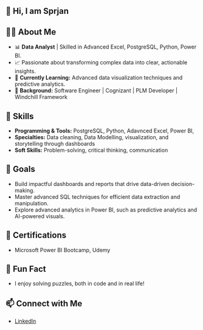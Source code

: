 ## 👋 Hi, I am Sprjan 

## 🧑‍💻 About Me
- 📊 **Data Analyst** | Skilled in Advanced Excel, PostgreSQL, Python, Power BI.
- 📈 Passionate about transforming complex data into clear, actionable insights.
- 🌱 **Currently Learning:** Advanced data visualization techniques and predictive analytics.
- 💼 **Background:** Software Engineer | Cognizant | PLM Developer | Windchill Framework

## 🔧 Skills
- **Programming & Tools:** PostgreSQL, Python, Adavnced Excel, Power BI, 
- **Specialties:** Data cleaning, Data Modelling, visualization, and storytelling through dashboards  
- **Soft Skills:** Problem-solving, critical thinking, communication  

## 🎯 Goals
- Build impactful dashboards and reports that drive data-driven decision-making.
- Master advanced SQL techniques for efficient data extraction and manipulation.
- Explore advanced analytics in Power BI, such as predictive analytics and AI-powered visuals.

## 📰 Certifications
- Microsoft Power BI Bootcamp, Udemy
## 🌟 Fun Fact
- I enjoy solving puzzles, both in code and in real life!

## 📫 Connect with Me
- [LinkedIn](www.linkedin.com/in/sparjan-s)
